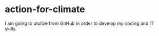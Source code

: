 # action-for-climate
I am going to utulize from GitHub in order to develop my coding and IT skills.
